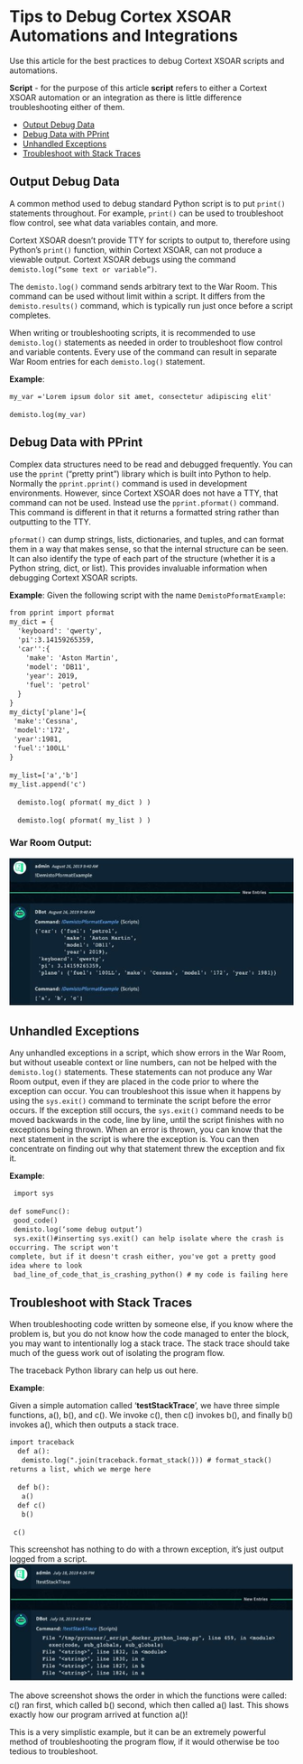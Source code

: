 # Tips to Debug Cortex XSOAR Automations and Integrations

Use this article for the best practices to debug Cortext XSOAR scripts and automations.

**Script** - for the purpose of this article **script** refers to either a Cortext XSOAR automation or an integration as there is little difference troubleshooting either of them.

- [Output Debug Data](#Output-Debug-Data)
- [Debug Data with PPrint](#debug-data-with-pprint)
- [Unhandled Exceptions](#unhandled-exceptions)
- [Troubleshoot with Stack Traces](#troubleshoot-with-stack-traces)

## Output Debug Data

A common method used to debug standard Python script is to put `print()` statements
throughout. For example, `print()` can be used to  troubleshoot flow control, see what data variables contain, and more. 

Cortext XSOAR doesn’t provide TTY for scripts to output to, therefore using Python’s `print()` function, within Cortext XSOAR, can not produce a viewable output. Cortext XSOAR debugs using the command `demisto.log(“some text or variable”)`.

The `demisto.log()` command sends arbitrary text to the War Room. This command can be used without limit within a script. It differs from the `demisto.results()` command, which is typically run just once before a script completes.

When writing or troubleshooting scripts, it is recommended to use `demisto.log()` statements as needed in order to troubleshoot flow control and variable contents. Every use of the command can result in separate War Room entries for each `demisto.log()` statement.

**Example**:

```
my_var ='Lorem ipsum dolor sit amet, consectetur adipiscing elit'

demisto.log(my_var)
```

## Debug Data with PPrint

Complex data structures need to be read and debugged frequently. You can use the `pprint` (“pretty print”) library which is built into Python to help. Normally the `pprint.pprint()` command is used in development environments. However, since Cortext XSOAR does not have a TTY, that command can not be used. Instead use the `pprint.pformat()` command. This command is different in that it returns a formatted string rather than outputting to the TTY.

`pformat()` can dump strings, lists, dictionaries, and tuples, and can format them in a way that makes sense, so that the internal structure can be seen. It can also identify the type of each part of the structure (whether it is a Python string, dict, or list). This provides invaluable information when debugging Cortext XSOAR scripts.

**Example**: Given the following script with the name `DemistoPformatExample`:

```
from pprint import pformat
my_dict = {
  'keyboard': 'qwerty',
  'pi':3.14159265359,
  'car'':{
    'make': 'Aston Martin',
    'model': 'DB11',
    'year': 2019,
    'fuel': 'petrol'
  }
}
my_dicty['plane']={
 'make':'Cessna',
 'model':'172',
 'year':1981,
 'fuel':'100LL'
}

my_list=['a','b']
my_list.append('c')

  demisto.log( pformat( my_dict ) )

  demisto.log( pformat( my_list ) )
  ```

  ### War Room Output:

  ![Image](https://github.com/ElazarK/content-docs/blob/master/images/WarRoomOutput.png)

  ## Unhandled Exceptions

  Any unhandled exceptions in a script, which show errors in the War Room, but without useable context or line numbers, can not be helped with the `demisto.log()` statements. These statements can not produce any War Room output, even if they are placed in the code prior to where the exception can occur. You can troubleshoot this issue when it happens by using the `sys.exit()` command to terminate the script before the error occurs. If the exception still occurs, the `sys.exit()` command needs to be moved backwards in the code, line by line, until the script finishes with no exceptions being thrown. When an error is thrown, you can know that the next statement in the script is where the exception is. You can then concentrate on finding out why that statement threw the exception and fix it.

  **Example**:
  ```
   import sys

  def someFunc():
   good_code()
   demisto.log(‘some debug output’)
   sys.exit()#inserting sys.exit() can help isolate where the crash is occurring. The script won't
  complete, but if it doesn't crash either, you've got a pretty good idea where to look
   bad_line_of_code_that_is_crashing_python() # my code is failing here
   ```

## Troubleshoot with Stack Traces

When troubleshooting code written by someone else, if you know where the problem is, but you do not know how the code managed to enter the block, you may want to intentionally log a stack trace. The stack trace should take much of the guess work out of isolating the program flow.

The traceback Python library can help us out here. 

**Example**:

Given a simple automation called ‘**testStackTrace**’, we have three simple functions, a(), b(), and c(). We invoke c(), then c() invokes b(), and finally b() invokes a(), which then outputs a stack trace.

```
import traceback 
  def a():
   demisto.log(".join(traceback.format_stack())) # format_stack() returns a list, which we merge here
  
  def b():
   a()
  def c()
   b()
  
 c()
 ```
This screenshot has nothing to do with a thrown exception, it’s just output logged from a script.
![Image](https://github.com/ElazarK/content-docs/blob/master/images/howdidigethere.png) 



The above screenshot shows the order in which the functions were called: c() ran first, which called b() second, which then called a() last. This shows exactly how our program arrived at function a()! 

This is a very simplistic example, but it can be an extremely powerful method of troubleshooting the program flow, if it would otherwise  be too tedious to troubleshoot.
